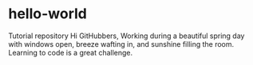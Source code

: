 # hello-world
Tutorial repository
Hi GitHubbers,  Working during a beautiful spring day with windows open, breeze wafting in, and sunshine filling the room.  Learning to code is a great challenge.
